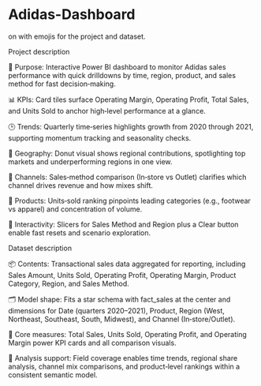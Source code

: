 # Adidas-Dashboard
on with emojis for the project and dataset.

Project description

🎯 Purpose: Interactive Power BI dashboard to monitor Adidas sales performance with quick drilldowns by time, region, product, and sales method for fast decision‑making.

📊 KPIs: Card tiles surface Operating Margin, Operating Profit, Total Sales, and Units Sold to anchor high‑level performance at a glance.

🕒 Trends: Quarterly time‑series highlights growth from 2020 through 2021, supporting momentum tracking and seasonality checks.

🧭 Geography: Donut visual shows regional contributions, spotlighting top markets and underperforming regions in one view.

🛒 Channels: Sales‑method comparison (In‑store vs Outlet) clarifies which channel drives revenue and how mixes shift.

👟 Products: Units‑sold ranking pinpoints leading categories (e.g., footwear vs apparel) and concentration of volume.

🧩 Interactivity: Slicers for Sales Method and Region plus a Clear button enable fast resets and scenario exploration.

Dataset description

📦 Contents: Transactional sales data aggregated for reporting, including Sales Amount, Units Sold, Operating Profit, Operating Margin, Product Category, Region, and Sales Method.

🗂️ Model shape: Fits a star schema with fact_sales at the center and dimensions for Date (quarters 2020–2021), Product, Region (West, Northeast, Southeast, South, Midwest), and Channel (In‑store/Outlet).

🧮 Core measures: Total Sales, Units Sold, Operating Profit, and Operating Margin power KPI cards and all comparison visuals.

🔎 Analysis support: Field coverage enables time trends, regional share analysis, channel mix comparisons, and product‑level rankings within a consistent semantic model.
